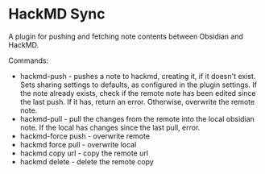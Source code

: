 # HackMD Sync
A plugin for pushing and fetching note contents between Obsidian and HackMD.

Commands:
* hackmd-push - pushes a note to hackmd, creating it, if it doesn't exist. Sets sharing settings to defaults, as configured in the plugin settings. If the note already exists, check if the remote note has been edited since the last push. If it has, return an error. Otherwise, overwrite the remote note.
* hackmd-pull - pull the changes from the remote into the local obsidian note. If the local has changes since the last pull, error.
* hackmd-force push - overwrite remote
* hackmd force pull - overwrite local
* hackmd copy url - copy the remote url
* hackmd delete - delete the remote copy

<!-- note to self: to release: -->
<!-- gh release create 1.0.0 --title "1.0.0" --notes "initial release of hackmd obsidian plugin" -->
